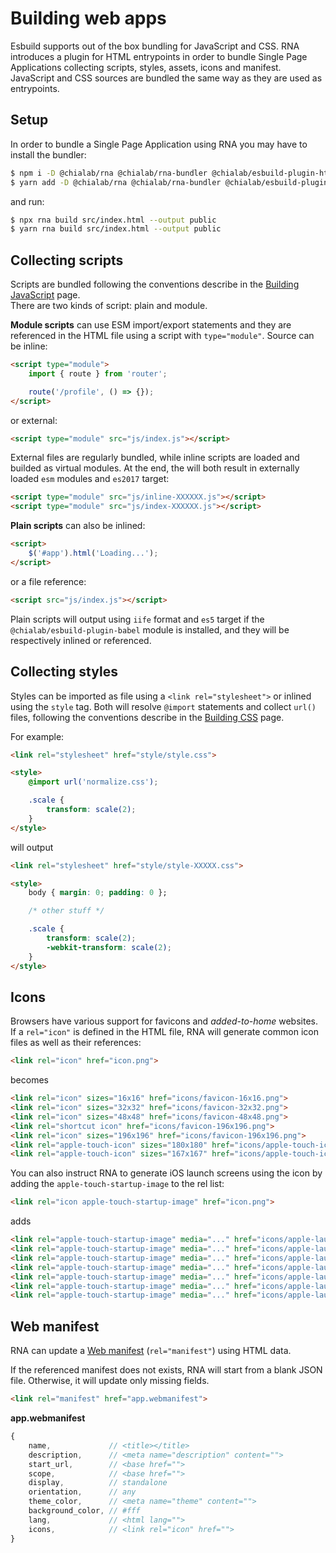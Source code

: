 # Building web apps

Esbuild supports out of the box bundling for JavaScript and CSS. RNA introduces a plugin for HTML entrypoints in order to bundle Single Page Applications collecting scripts, styles, assets, icons and manifest. JavaScript and CSS sources are bundled the same way as they are used as entrypoints. 

## Setup

In order to bundle a Single Page Application using RNA you may have to install the bundler:

```sh
$ npm i -D @chialab/rna @chialab/rna-bundler @chialab/esbuild-plugin-html
$ yarn add -D @chialab/rna @chialab/rna-bundler @chialab/esbuild-plugin-html
```

and run:

```sh
$ npx rna build src/index.html --output public
$ yarn rna build src/index.html --output public
```

## Collecting scripts

Scripts are bundled following the conventions describe in the [Building JavaScript](./Building-javascript) page.  
There are two kinds of script: plain and module.

**Module scripts** can use ESM import/export statements and they are referenced in the HTML file using a script with `type="module"`. Source can be inline:

```html
<script type="module">
    import { route } from 'router';

    route('/profile', () => {});
</script>
```

or external:

```html
<script type="module" src="js/index.js"></script>
```

External files are regularly bundled, while inline scripts are loaded and builded as virtual modules. At the end, the will both result in externally loaded `esm` modules and `es2017` target:

```html
<script type="module" src="js/inline-XXXXXX.js"></script>
<script type="module" src="js/index-XXXXXX.js"></script>
```

**Plain scripts** can also be inlined:

```html
<script>
    $('#app').html('Loading...');
</script>
```

or a file reference:

```html
<script src="js/index.js"></script>
```

Plain scripts will output using `iife` format and `es5` target if the `@chialab/esbuild-plugin-babel` module is installed, and they will be respectively inlined or referenced.

## Collecting styles

Styles can be imported as file using a `<link rel="stylesheet">` or inlined using the `style` tag. Both will resolve `@import` statements and collect `url()` files, following the conventions describe in the [Building CSS](./Building-css) page.

For example:

```html
<link rel="stylesheet" href="style/style.css">

<style>
    @import url('normalize.css');

    .scale {
        transform: scale(2);
    }
</style>
```

will output

```html
<link rel="stylesheet" href="style/style-XXXXX.css">

<style>
    body { margin: 0; padding: 0 };

    /* other stuff */

    .scale {
        transform: scale(2);
        -webkit-transform: scale(2);
    }
</style>
```

## Icons

Browsers have various support for favicons and *added-to-home* websites. If a `rel="icon"` is defined in the HTML file, RNA will generate common icon files as well as their references:

```html
<link rel="icon" href="icon.png">
```

becomes

```html
<link rel="icon" sizes="16x16" href="icons/favicon-16x16.png">
<link rel="icon" sizes="32x32" href="icons/favicon-32x32.png">
<link rel="icon" sizes="48x48" href="icons/favicon-48x48.png">
<link rel="shortcut icon" href="icons/favicon-196x196.png">
<link rel="icon" sizes="196x196" href="icons/favicon-196x196.png">
<link rel="apple-touch-icon" sizes="180x180" href="icons/apple-touch-icon.png">
<link rel="apple-touch-icon" sizes="167x167" href="icons/apple-touch-icon-ipad.png">
```

You can also instruct RNA to generate iOS launch screens using the icon by adding the `apple-touch-startup-image` to the rel list:

```html
<link rel="icon apple-touch-startup-image" href="icon.png">
```

adds

```html
<link rel="apple-touch-startup-image" media="..." href="icons/apple-launch-iphonex.png">
<link rel="apple-touch-startup-image" media="..." href="icons/apple-launch-iphone8.png">
<link rel="apple-touch-startup-image" media="..." href="icons/apple-launch-iphone8-plus.png">
<link rel="apple-touch-startup-image" media="..." href="icons/apple-launch-iphone5.png">
<link rel="apple-touch-startup-image" media="..." href="icons/apple-launch-ipadair.png">
<link rel="apple-touch-startup-image" media="..." href="icons/apple-launch-ipadpro10.png">
<link rel="apple-touch-startup-image" media="..." href="icons/apple-launch-ipadpro12.png">
```

## Web manifest

RNA can update a [Web manifest](https://developer.mozilla.org/en-US/docs/Web/Manifest) (`rel="manifest"`) using HTML data.

If the referenced manifest does not exists, RNA will start from a blank JSON file. Otherwise, it will update only missing fields.

```html
<link rel="manifest" href="app.webmanifest">
```

**app.webmanifest**

```js
{
    name,             // <title></title>
    description,      // <meta name="description" content="">
    start_url,        // <base href="">
    scope,            // <base href="">
    display,          // standalone
    orientation,      // any
    theme_color,      // <meta name="theme" content="">
    background_color, // #fff
    lang,             // <html lang="">
    icons,            // <link rel="icon" href="">
}
```

